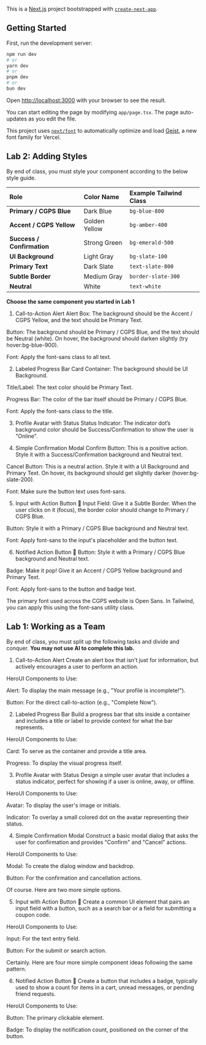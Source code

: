 This is a [Next.js](https://nextjs.org) project bootstrapped with [`create-next-app`](https://nextjs.org/docs/app/api-reference/cli/create-next-app).

## Getting Started

First, run the development server:

```bash
npm run dev
# or
yarn dev
# or
pnpm dev
# or
bun dev
```

Open [http://localhost:3000](http://localhost:3000) with your browser to see the result.

You can start editing the page by modifying `app/page.tsx`. The page auto-updates as you edit the file.

This project uses [`next/font`](https://nextjs.org/docs/app/building-your-application/optimizing/fonts) to automatically optimize and load [Geist](https://vercel.com/font), a new font family for Vercel.


## Lab 2: Adding Styles

By end of class, you must style your component according to the below style guide.


| Role | Color Name | Example Tailwind Class |
| :--- | :--- | :--- |
| **Primary / CGPS Blue** | Dark Blue | `bg-blue-800` |
| **Accent / CGPS Yellow** | Golden Yellow | `bg-amber-400` |
| **Success / Confirmation** | Strong Green | `bg-emerald-500` |
| **UI Background** | Light Gray | `bg-slate-100` |
| **Primary Text** | Dark Slate | `text-slate-800` |
| **Subtle Border** | Medium Gray | `border-slate-300`|
| **Neutral** | White | `text-white` |

**Choose the same component you started in Lab 1**

1. Call-to-Action Alert
Alert Box: The background should be the Accent / CGPS Yellow, and the text should be Primary Text.

Button: The background should be Primary / CGPS Blue, and the text should be Neutral (white). On hover, the background should darken slightly (try hover:bg-blue-900).

Font: Apply the font-sans class to all text.

2. Labeled Progress Bar
Card Container: The background should be UI Background.

Title/Label: The text color should be Primary Text.

Progress Bar: The color of the bar itself should be Primary / CGPS Blue.

Font: Apply the font-sans class to the title.

3. Profile Avatar with Status
Status Indicator: The indicator dot’s background color should be Success/Confirmation to show the user is "Online".

4. Simple Confirmation Modal
Confirm Button: This is a positive action. Style it with a Success/Confirmation background and Neutral text.

Cancel Button: This is a neutral action. Style it with a UI Background and Primary Text. On hover, its background should get slightly darker (hover:bg-slate-200).

Font: Make sure the button text uses font-sans.

5. Input with Action Button 🔎
Input Field: Give it a Subtle Border. When the user clicks on it (focus), the border color should change to Primary / CGPS Blue.

Button: Style it with a Primary / CGPS Blue background and Neutral text.

Font: Apply font-sans to the input's placeholder and the button text.

6. Notified Action Button 🔔
Button: Style it with a Primary / CGPS Blue background and Neutral text.

Badge: Make it pop! Give it an Accent / CGPS Yellow background and Primary Text.

Font: Apply font-sans to the button and badge text.

The primary font used across the CGPS website is Open Sans. In Tailwind, you can apply this using the font-sans utility class.

## Lab 1: Working as a Team

By end of class, you must split up the following tasks and divide and conquer. **You may not use AI to complete this lab.**

1. Call-to-Action Alert 
Create an alert box that isn't just for information, but actively encourages a user to perform an action.

HeroUI Components to Use:

Alert: To display the main message (e.g., "Your profile is incomplete!").

Button: For the direct call-to-action (e.g., "Complete Now").

2. Labeled Progress Bar 
Build a progress bar that sits inside a container and includes a title or label to provide context for what the bar represents.

HeroUI Components to Use:

Card: To serve as the container and provide a title area.

Progress: To display the visual progress itself.

3. Profile Avatar with Status 
Design a simple user avatar that includes a status indicator, perfect for showing if a user is online, away, or offline.

HeroUI Components to Use:

Avatar: To display the user's image or initials.

Indicator: To overlay a small colored dot on the avatar representing their status.

4. Simple Confirmation Modal 
Construct a basic modal dialog that asks the user for confirmation and provides "Confirm" and "Cancel" actions.

HeroUI Components to Use:

Modal: To create the dialog window and backdrop.

Button: For the confirmation and cancellation actions.

Of course. Here are two more simple options.

5. Input with Action Button 🔎
Create a common UI element that pairs an input field with a button, such as a search bar or a field for submitting a coupon code.

HeroUI Components to Use:

Input: For the text entry field.

Button: For the submit or search action.

Certainly. Here are four more simple component ideas following the same pattern.

6. Notified Action Button 🔔
Create a button that includes a badge, typically used to show a count for items in a cart, unread messages, or pending friend requests.

HeroUI Components to Use:

Button: The primary clickable element.

Badge: To display the notification count, positioned on the corner of the button.
